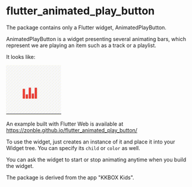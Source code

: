 # flutter_animated_play_button

The package contains only a Flutter widget, AnimatedPlayButton.

AnimatedPlayButton is a widget presenting several animating bars, which
represent we are playing an item such as a track or a playlist.

It looks like:

![button.gif](button.gif)

An example built with Flutter Web is available at https://zonble.github.io/flutter_animated_play_button/

To use the widget, just creates an instance of it and place it into your Widget
tree. You can specify its `child` or `color` as well.

You can ask the widget to start or stop animating anytime when you build the
widget.

The package is derived from the app "KKBOX Kids".